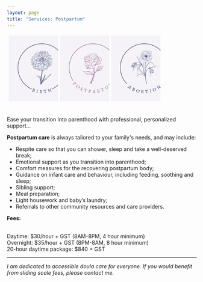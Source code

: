 ```yaml
---
layout: page
title: "Services: Postpartum"
---
```

<style>

/* Create three equal columns that floats next to each other */
.column {
  float: left;
  width: 25%;
  padding: 5px;
}

/* Clear floats after the columns */
.row:after {
  content: "";
  display: table;
  clear: both;
}

.card {
    width: 175px;
    height: 195px;
    position: relative;
    display: inline-block;
}
.card .img-top {
    display: none;
    position: absolute;
    top: 0;
    left: 0;
    z-index: 99;
}
.card:hover .img-top {
    display: inline;
}

.center {
        text-align: center;
      }

</style>

<div class="row">
<div class="center">

  <div class="column">
    <div class="card">
      <a href="/birth">
        <img src="assets/images/BirthBlue.svg" width="175" alt="Birth" />
        <img src="assets/images/BirthPink.svg" width="175" alt="Birth" class="img-top" />
      </a>
    </div>
  </div>

  <div class="column">
    <div class="card">
      <a href="/postpartum">
        <img src="assets/images/PostPink.svg" width="175" alt="Postpartum" />
        <img src="assets/images/PostPink.svg" width="175" alt="Postpartum" class="img-top" />
      </a>
    </div>
  </div>

  <div class="column">
    <div class="card">
      <a href="abortion">
        <img src="assets/images/AbortionBlue.svg" width="175" alt="Abortion" />
        <img src="assets/images/AbortionPink.svg" width="175" alt="Abortion" class="img-top" />
      </a>
    </div>
  </div>

</div>
</div>

<p>Ease your transition into parenthood with professional, personalized support...</p>

<p><b>Postpartum care</b> is always tailored to your family's needs, and may include:</p>
<ul><li>Respite care so that you can shower, sleep and take a well-deserved break;</li>
<li>Emotional support as you transition into parenthood;</li>
<li>Comfort measures for the recovering postpartum body;</li>
<li>Guidance on infant care and behaviour, including feeding, soothing and sleep;</li>
<li>Sibling support;</li>
<li>Meal preparation;</li>
<li>Light housework and baby’s laundry;</li>
<li>Referrals to other community resources and care providers.</li></ul>

<p><b>Fees:</b>

<br>Daytime: $30/hour + GST (8AM-8PM, 4 hour minimum)
<br>Overnight: $35/hour + GST (8PM-8AM, 8 hour minimum)
<br>20-hour daytime package: $840 + GST</p>

<hr>

<p><i>I am dedicated to accessible doula care for everyone. If you would benefit from sliding scale fees, please contact me.</i></p>
